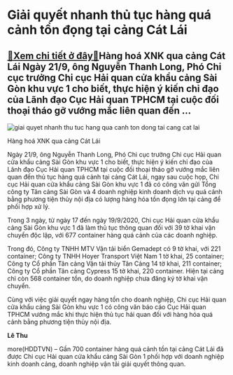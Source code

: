 Giải quyết nhanh thủ tục hàng quá cảnh tồn đọng tại cảng Cát Lái
================================================================

[:gift:Xem chi tiết ở đây:gift:](https://hddtvn.com/giai-quyet-nhanh-thu-tuc-hang-qua-canh-ton-dong-tai-cang-cat-lai/)Hàng hoá XNK qua cảng Cát Lái Ngày 21/9, ông Nguyễn Thanh Long, Phó Chi cục trưởng Chi cục Hải quan cửa khẩu cảng Sài Gòn khu vực 1 cho biết, thực hiện ý kiến chỉ đạo của Lãnh đạo Cục Hải quan TPHCM tại cuộc đối thoại tháo gỡ vướng mắc liên quan đến …
-----------------------------------------------------------------------------------------------------------------------------------------------------------------------------------------------------------------------------------------------------------





![giai quyet nhanh thu tuc hang qua canh ton dong tai cang cat lai](https://haiquanonline.com.vn/stores/news_dataimages/hoalt/092020/21/09/in_article/1404_cYngUntitled4.jpg?rt=20200921162616 "Giải quyết nhanh thủ tục hàng quá cảnh tồn đọng tại cảng Cát Lái")


Hàng hoá XNK qua cảng Cát Lái



Ngày 21/9, ông Nguyễn Thanh Long, Phó Chi cục trưởng Chi cục Hải quan cửa khẩu cảng Sài Gòn khu vực 1 cho biết, thực hiện ý kiến chỉ đạo của Lãnh đạo Cục Hải quan TPHCM tại cuộc đối thoại tháo gỡ vướng mắc liên quan đến thủ tục hàng quá cảnh tại cảng Cát Lái, ngay sau cuộc họp, Chi cục Hải quan cửa khẩu cảng Sài Gòn khu vực 1 đã có công văn gửi Tổng công ty Tân cảng Sài Gòn và 4 doanh nghiệp kinh doanh dịch vụ quá cảnh bằng phương tiện thủy nội địa có lượng hàng hóa tồn đọng lớn tại cảng để phối hợp xử lý.


Trong 3 ngày, từ ngày 17 đến ngày 19/9/2020, Chi cục Hải quan cửa khẩu cảng Sài Gòn khu vực 1 đã làm thủ tục thông quan đối với 39 tờ khai vận chuyển độc lập, với 677 container hàng quá cảnh của các doanh nghiệp.


Trong đó, Công ty TNHH MTV Vận tải biển Gemadept có 9 tờ khai, với 221 container; Công ty TNHH Hoyer Transport Việt Nam 1 tờ khai, 25 container; Công ty Cổ phần Tân cảng Vận tải thủy Tân Cảng 14 tờ khai, 211 container; Công ty Cổ phần Tân cảng Cypress 15 tờ khai, 220 container. Hiện tại cảng chỉ còn 568 container tồn, do doanh nghiệp chưa đăng ký tờ khai vận chuyển.


Cùng với việc giải quyết ngay hàng tồn cho doanh nghiệp, Chi cục Hải quan cửa khẩu cảng Sài Gòn khu vực 1 có công văn báo cáo Cục Hải quan TPHCM vướng mắc khi thực hiện thủ tục hải quan đối với hàng hóa quá cảnh bằng phương tiện thủy nội địa.




**Lê Thu**



more(HDDTVN) – Gần 700 container hàng quá cảnh tồn tại cảng Cát Lái đã được Chi cục Hải quan cửa khẩu cảng Sài Gòn 1 phối hợp với doanh nghiệp kinh doanh cảng, doanh nghiệp vận tải giải quyết thông quan.

